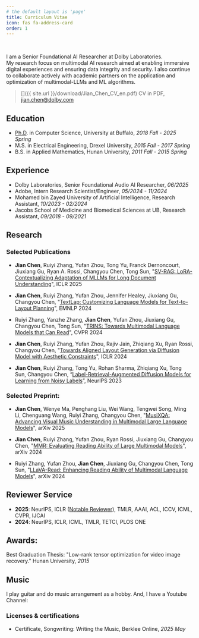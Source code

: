 ```yaml
---
# the default layout is 'page'
title: Curriculum Vitae
icon: fas fa-address-card
order: 1
---
```

<!-- Include Font Awesome -->
<link rel="stylesheet" href="https://cdnjs.cloudflare.com/ajax/libs/font-awesome/6.0.0/css/all.min.css">

<!-- Include life-ticker-bar component -->
<script type="module" src="{{ '/assets/js/life-ticker-bar.js' | relative_url }}"></script>

<div style="text-align: right;">
  <life-ticker-bar
    birth="1992-12-23T05:00:00+08:00"
    text="life timestamp">
  </life-ticker-bar>
</div>
<br>

I am a Senior Foundational AI Researcher at Dolby Laboratories.<br>
My research focus on multimodal AI research aimed at enabling immersive digital experiences and ensuring data integrity and security. I also continue to collaborate actively with academic partners on the application and optimization of multimodal-LLMs and ML algorithms.

>[<i class="fas fa-address-card"></i>]({{ site.url }}/download/Jian_Chen_CV_en.pdf) CV in PDF, [<i class="fas fa-envelope"></i>](mailto:jian.chen@dolby.com) jian.chen@dolby.com


## Education
- [Ph.D](https://puar-playground.github.io/posts/defense_passed/). in Computer Science, University at Buffalo, *2018 Fall - 2025 Spring* 
- M.S. in Electrical Engineering, Drexel University, *2015 Fall - 2017 Spring*
- B.S. in Applied Mathematics, Hunan University, *2011 Fall - 2015 Spring*

## Experience [<i class="fab fa-linkedin"></i>](https://www.linkedin.com/in/jian-chen-1a0b9a11b/)
- Dolby Laboratories, Senior Foundational Audio AI Researcher, *06/2025*
- Adobe, Intern Research Scientist/Engineer, *05/2024 - 11/2024*
- Mohamed bin Zayed University of Artificial Intelligence, Research Assistant, *10/2023 - 02/2024*
- Jacobs School of Medicine and Biomedical Sciences at UB, Research Assistant, *09/2018 - 09/2021*

## Research [<i class="fas fa-user-graduate"></i>](https://scholar.google.com/citations?user=uBGjz-EAAAAJ)
### Selected Publications 

- **Jian Chen**, Ruiyi Zhang, Yufan Zhou, Tong Yu, Franck Dernoncourt, Jiuxiang Gu, Ryan A. Rossi, Changyou Chen, Tong Sun, "[SV-RAG: LoRA-Contextualizing Adaptation of MLLMs for Long Document Understanding](https://openreview.net/forum?id=FDaHjwInXO)", ICLR 2025

- **Jian Chen**, Ruiyi Zhang, Yufan Zhou, Jennifer Healey, Jiuxiang Gu, Changyou Chen, "[TextLap: Customizing Language Models for Text-to-Layout Planning](https://aclanthology.org/2024.findings-emnlp.833/)", EMNLP 2024

- Ruiyi Zhang, Yanzhe Zhang, **Jian Chen**, Yufan Zhou, Jiuxiang Gu, Changyou Chen, Tong Sun, "[TRINS: Towards Multimodal Language Models that Can Read](https://openaccess.thecvf.com/content/CVPR2024/html/Zhang_TRINS_Towards_Multimodal_Language_Models_that_Can_Read_CVPR_2024_paper.html)", CVPR 2024

- **Jian Chen**, Ruiyi Zhang, Yufan Zhou, Rajiv Jain, Zhiqiang Xu, Ryan Rossi, Changyou Chen, "[Towards Aligned Layout Generation via Diffusion Model with Aesthetic Constraints](https://arxiv.org/abs/2402.04754)", ICLR 2024

- **Jian Chen**, Ruiyi Zhang, Tong Yu, Rohan Sharma, Zhiqiang Xu, Tong Sun, Changyou Chen, “[Label-Retrieval-Augmented Diffusion Models for Learning from Noisy Labels](https://proceedings.neurips.cc/paper_files/paper/2023/hash/d191ba4c8923ed8fd8935b7c98658b5f-Abstract-Conference.html)”, NeurIPS 2023


### Selected Preprint:
- **Jian Chen**, Wenye Ma, Penghang Liu, Wei Wang, Tengwei Song, Ming Li, Chenguang Wang, Ruiyi Zhang, Changyou Chen, "[MusiXQA: Advancing Visual Music Understanding in Multimodal Large Language Models](https://arxiv.org/abs/2506.23009)", arXiv 2025

- **Jian Chen**, Ruiyi Zhang, Yufan Zhou, Ryan Rossi, Jiuxiang Gu, Changyou Chen, "[MMR: Evaluating Reading Ability of Large Multimodal Models](https://arxiv.org/abs/2408.14594)", arXiv 2024

- Ruiyi Zhang, Yufan Zhou, **Jian Chen**, Jiuxiang Gu, Changyou Chen, Tong Sun, "[LLaVA-Read: Enhancing Reading Ability of Multimodal Language Models](https://arxiv.org/abs/2407.19185)", arXiv 2024

## Reviewer Service  
- **2025**: NeurIPS, ICLR ([Notable Reviewer](https://iclr.cc/Conferences/2025/Reviewers)), TMLR, AAAI, ACL, ICCV, ICML, CVPR, IJCAI
- **2024**: NeurIPS, ICLR, ICML, TMLR, TETCI, PLOS ONE

## Awards:
<i class="fa fa-trophy"></i> Best Graduation Thesis: "Low-rank tensor optimization for video image recovery." Hunan University, *2015*

## Music <i class="fas fa-music"></i> 
I play guitar and do music arrangement as a hobby. And, I have a Youtube Channel: [<i class="fab fa-youtube"></i>](https://www.youtube.com/@jianchen2550)

### Licenses & certifications
- Certificate, Songwriting: Writing the Music, Berklee Online, *2025 May*


